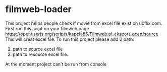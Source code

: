 # filmweb-loader
This project helps people check if movie from excel file exist on upflix.com.
First run this scipt on your filmweb page https://openuserjs.org/scripts/kapela86/Filmweb.pl_eksport_ocen/source This will creat excel file.
To run this project please add 2 path:
1. path to source excel file
2. path to resource excel file.

At the moment project can't be run from console
